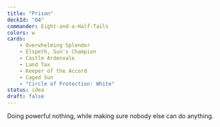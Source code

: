 ```yaml
---
title: "Prison"
deckId: "04"
commander: Eight-and-a-Half-Tails
colors: w
cards:
    - Overwhelming Splendor
    - Elspeth, Sun's Champion
    - Castle Ardenvale
    - Land Tax
    - Keeper of the Accord
    - Caged Sun
    - "Circle of Protection: White"
status: idea
draft: false
---
```


Doing powerful nothing, while making sure nobody else can do anything.
